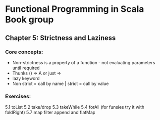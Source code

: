 # Functional Programming in Scala Book group

## Chapter 5: Strictness and Laziness

### Core concepts: 

* Non-strictness is a property of a function - not evaluating parameters until required
* Thunks () => A or just => 
* lazy keyword 
* Non strict = call by name | strict = call by value 


### Exercises: 

5.1 toList
5.2 take/drop 
5.3 takeWhile
5.4 forAll (for funsies try it with foldRight)
5.7 map filter append and flatMap
